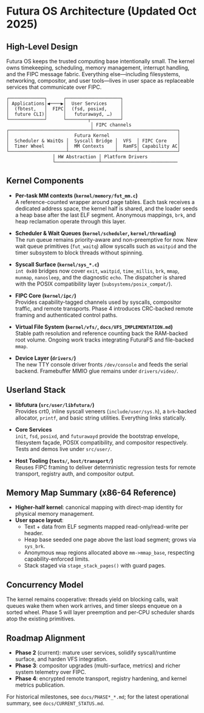 # Futura OS Architecture (Updated Oct 2025)

## High-Level Design

Futura OS keeps the trusted computing base intentionally small. The kernel owns timekeeping, scheduling, memory management, interrupt handling, and the FIPC message fabric. Everything else—including filesystems, networking, compositor, and user tools—lives in user space as replaceable services that communicate over FIPC.

```
┌─────────────┐      ┌────────────────────┐
│ Applications│◀────▶│  User Services     │
│  (fbtest,   │  FIPC│  (fsd, posixd,     │
│  future CLI)│      │   futurawayd, …)   │
└─────────────┘      └────────┬───────────┘
                               │ FIPC channels
┌──────────────────────────────┴───────────────────────────────┐
│                        Futura Kernel                         │
│  Scheduler & WaitQs │  Syscall Bridge │  VFS  │ FIPC Core    │
│  Timer Wheel        │  MM Contexts    │  RamFS│ Capability AC│
└─────────────────────┴─────────────────┴───────┴──────────────┘
                 │ HW Abstraction │ Platform Drivers
                 └────────────────┴────────────────────────────
```

## Kernel Components

- **Per-task MM contexts (`kernel/memory/fut_mm.c`)**  
  A reference-counted wrapper around page tables. Each task receives a dedicated address space, the kernel half is shared, and the loader seeds a heap base after the last ELF segment. Anonymous mappings, `brk`, and heap reclamation operate through this layer.

- **Scheduler & Wait Queues (`kernel/scheduler`, `kernel/threading`)**  
  The run queue remains priority-aware and non-preemptive for now. New wait queue primitives (`fut_waitq`) allow syscalls such as `waitpid` and the timer subsystem to block threads without spinning.

- **Syscall Surface (`kernel/sys_*.c`)**  
  `int 0x80` bridges now cover `exit`, `waitpid`, `time_millis`, `brk`, `mmap`, `munmap`, `nanosleep`, and the diagnostic `echo`. The dispatcher is shared with the POSIX compatibility layer (`subsystems/posix_compat/`).

- **FIPC Core (`kernel/ipc/`)**  
  Provides capability-tagged channels used by syscalls, compositor traffic, and remote transports. Phase 4 introduces CRC-backed remote framing and authenticated control paths.

- **Virtual File System (`kernel/vfs/`, `docs/VFS_IMPLEMENTATION.md`)**  
  Stable path resolution and reference counting back the RAM-backed root volume. Ongoing work tracks integrating FuturaFS and file-backed `mmap`.

- **Device Layer (`drivers/`)**  
  The new TTY console driver fronts `/dev/console` and feeds the serial backend. Framebuffer MMIO glue remains under `drivers/video/`.

## Userland Stack

- **libfutura (`src/user/libfutura/`)**  
  Provides crt0, inline syscall veneers (`include/user/sys.h`), a `brk`-backed allocator, `printf`, and basic string utilities. Everything links statically.

- **Core Services**  
  `init`, `fsd`, `posixd`, and `futurawayd` provide the bootstrap envelope, filesystem façade, POSIX compatibility, and compositor respectively. Tests and demos live under `src/user/`.

- **Host Tooling (`tests/`, `host/transport/`)**  
  Reuses FIPC framing to deliver deterministic regression tests for remote transport, registry auth, and compositor output.

## Memory Map Summary (x86-64 Reference)

- **Higher-half kernel**: canonical mapping with direct-map identity for physical memory management.
- **User space layout**:
  - Text + data from ELF segments mapped read-only/read-write per header.
  - Heap base seeded one page above the last load segment; grows via `sys_brk`.
  - Anonymous `mmap` regions allocated above `mm->mmap_base`, respecting capability-enforced limits.
  - Stack staged via `stage_stack_pages()` with guard pages.

## Concurrency Model

The kernel remains cooperative: threads yield on blocking calls, wait queues wake them when work arrives, and timer sleeps enqueue on a sorted wheel. Phase 5 will layer preemption and per-CPU scheduler shards atop the existing primitives.

## Roadmap Alignment

- **Phase 2** (current): mature user services, solidify syscall/runtime surface, and harden VFS integration.
- **Phase 3**: compositor upgrades (multi-surface, metrics) and richer system telemetry over FIPC.
- **Phase 4**: encrypted remote transport, registry hardening, and kernel metrics publication.

For historical milestones, see `docs/PHASE*_*.md`; for the latest operational summary, see `docs/CURRENT_STATUS.md`.
